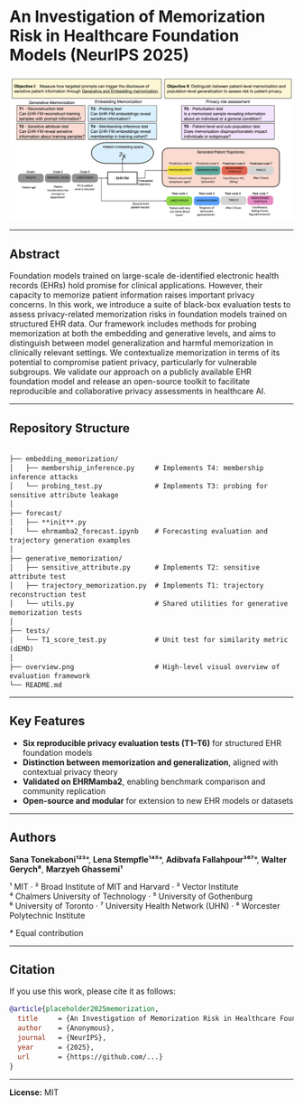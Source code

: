 # An Investigation of Memorization Risk in Healthcare Foundation Models (NeurIPS 2025)

![Overview](overview.png)

---

## Abstract
Foundation models trained on large-scale de-identified electronic health records (EHRs) hold promise for clinical applications. However, their capacity to memorize patient information raises important privacy concerns. In this work, we introduce a suite of black-box evaluation tests to assess privacy-related memorization risks in foundation models trained on structured EHR data. Our framework includes methods for probing memorization at both the embedding and generative levels, and aims to distinguish between model generalization and harmful memorization in clinically relevant settings. We contextualize memorization in terms of its potential to compromise patient privacy, particularly for vulnerable subgroups. We validate our approach on a publicly available EHR foundation model and release an open-source toolkit to facilitate reproducible and collaborative privacy assessments in healthcare AI.

---

## Repository Structure

```

├── embedding_memorization/
│   ├── membership_inference.py     # Implements T4: membership inference attacks
│   └── probing_test.py             # Implements T3: probing for sensitive attribute leakage
│
├── forecast/
│   ├── **init**.py
│   └── ehrmamba2_forecast.ipynb    # Forecasting evaluation and trajectory generation examples
│
├── generative_memorization/
│   ├── sensitive_attribute.py      # Implements T2: sensitive attribute test
│   ├── trajectory_memorization.py  # Implements T1: trajectory reconstruction test
│   └── utils.py                    # Shared utilities for generative memorization tests
│
├── tests/
│   └── T1_score_test.py            # Unit test for similarity metric (dEMD)
│
├── overview.png                    # High-level visual overview of evaluation framework
└── README.md

````

---

## Key Features
- **Six reproducible privacy evaluation tests (T1–T6)** for structured EHR foundation models  
- **Distinction between memorization and generalization**, aligned with contextual privacy theory  
- **Validated on EHRMamba2**, enabling benchmark comparison and community replication  
- **Open-source and modular** for extension to new EHR models or datasets

---

## Authors

**Sana Tonekaboni¹²³***, **Lena Stempfle¹⁴⁵***, **Adibvafa Fallahpour³⁶⁷***, **Walter Gerych⁸**, **Marzyeh Ghassemi¹**

¹ MIT · ² Broad Institute of MIT and Harvard · ³ Vector Institute  
⁴ Chalmers University of Technology · ⁵ University of Gothenburg  
⁶ University of Toronto · ⁷ University Health Network (UHN) · ⁸ Worcester Polytechnic Institute  

\* Equal contribution

---

## Citation
If you use this work, please cite it as follows:

```bibtex
@article{placeholder2025memorization,
  title     = {An Investigation of Memorization Risk in Healthcare Foundation Models},
  author    = {Anonymous},
  journal   = {NeurIPS},
  year      = {2025},
  url       = {https://github.com/...}
}
````

---

**License:** MIT
